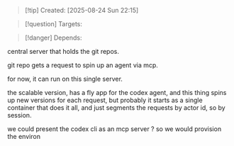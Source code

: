 
>[!tip] Created: [2025-08-24 Sun 22:15]

>[!question] Targets: 

>[!danger] Depends: 

central server that holds the git repos.

git repo gets a request to spin up an agent via mcp.

for now, it can run on this single server.




the scalable version, has a fly app for the codex agent, and this thing spins up new versions for each request, but probably it starts as a single container that does it all, and just segments the requests by actor id, so by session.

we could present the codex cli as an mcp server ?
so we would provision the environ